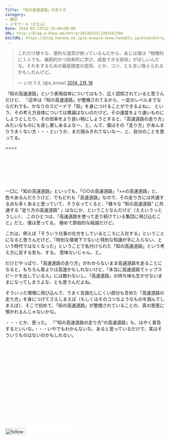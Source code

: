 ```yaml
---
Title: 「知の高速道路」の走り方
Category:
- 雑記
- メモワール（ポエム）
Date: 2014-02-23T22:15:04+09:00
URL: http://blog.a-know.me/entry/20140223/1393161304
EditURL: https://blog.hatena.ne.jp/a-know/a-know.hateblo.jp/atom/entry/12921228815727979230
---
```


<blockquote class="twitter-tweet" lang="ja"><p>これだけ様々な、便利な道具が揃っているんだから、あとは僕は「物理的に１人でも、継続的かつ効率的に学び、成長できる技術」がほしいんだな。それをするための最低限度の技術、とか、コツ、とも言い換えられるかもしれんけど。</p>&mdash; いのうえ (@a_know) <a href="https://twitter.com/a_know/statuses/435726312112525313">2014, 2月 18</a></blockquote>


「知の高速道路」という表現自体についてはもう、広く認知されていると思うんだけど、
『近年は「知の高速道路」が整備されてるから、一定のレベルまでならだれでも、かなりのスピードで「知」を身につけることができるよね』、
という、その考え方自体については異論はないのだけど、その速度をより速いものにしようとしたり、その効率をより良い物にしようとすると、「高速道路の走り方」みたいなものにも良し悪しあるよなー、と。んで、僕はその「走り方」があんまりうまくない方・・・というか、まだ掴みきれてないなー、と、自分のことを思ってる。

====

<script async src="//pagead2.googlesyndication.com/pagead/js/adsbygoogle.js"></script>
<!-- article-top -->
<ins class="adsbygoogle"
     style="display:inline-block;width:728px;height:90px"
     data-ad-client="ca-pub-3463034538369189"
     data-ad-slot="8367620130"></ins>
<script>
(adsbygoogle = window.adsbygoogle || []).push({});
</script>


一口に「知の高速道路」といっても、「○○の高速道路」「××の高速道路」と、色々あるんだろうけど、でもどれも「高速道路」なので、その走り方には共通する点も多くあると思っていて、そうなってくると、「様々な "知の高速道路" に共通する "走り方の高速道路" 」はなにか、ということなんだけど（ええいうっとうしい）、
このひとつは、「高速道路を使って走り続けている集団に飛び込むこと」だと、僕は思ってる。
極めて原始的な結論だけど。


これは、例えば「そういう仕事の仕方をしているところに入社する」ということになると思うんだけど、「特別な環境下でないと特別な知識が手に入らない、という時代ではなくなった」ということで名付けられた「知の高速道路」という考え方に反する気も、する。
意味ないじゃん、と。


だけどやっぱり、「高速道路の走り方」がわからないまま高速道路を走ることになると、もちろん昔よりは高速かもしれないけど、「本当に高速道路でトップスピードを出している人」には敵わないし、「高速道路」の持ち味も生かせないままになってしまうよな、とも思うんだよね。


そういった環境に飛び込んで、うまく言語化しにくい部分も含めた「高速道路の走り方」を身につけてさえしまえば（もしくはそのコツなようなものを掴んでしまえば）、そこで初めて、「知の高速道路」が整備されていることの、真の恩恵に預かれるんじゃないかな。


・・・とか、思った。
「"知の高速道路の走り方"の高速道路」も、はやく普及するといいな。・・・いやでもわかんないな、あると思っているだけで、実はそういうものはないのかもしれない。


<script async src="//pagead2.googlesyndication.com/pagead/js/adsbygoogle.js"></script>
<!-- article-bottom2 -->
<ins class="adsbygoogle"
     style="display:inline-block;width:300px;height:250px"
     data-ad-client="ca-pub-3463034538369189"
     data-ad-slot="5274552934"></ins>
<script>
(adsbygoogle = window.adsbygoogle || []).push({});
</script>


<div>
<a href='http://cloud.feedly.com/#subscription%2Ffeed%2Fhttp%3A%2F%2Fblog.a-know.me%2Ffeed'  target='blank'><img id='feedlyFollow' src='http://s3.feedly.com/img/follows/feedly-follow-rectangle-volume-small_2x.png' alt='follow us in feedly' width='65' height='20'></a>

<iframe src="//blog.hatena.ne.jp/a-know/a-know.hateblo.jp/subscribe/iframe" allowtransparency="true" frameborder="0" scrolling="no" width="150" height="28"></iframe>
</div>
